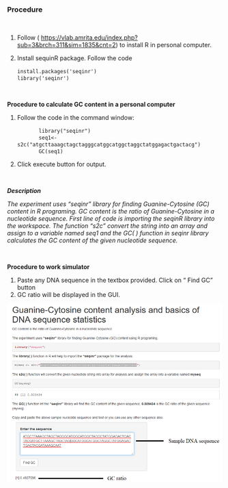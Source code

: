 ### Procedure
 

&nbsp;



1.	Follow ( https://vlab.amrita.edu/index.php?sub=3&brch=311&sim=1835&cnt=2) to install R in personal computer.
2.	Install sequinR package. Follow the code 

        install.packages('seqinr')
        library('seqinr')
 
&nbsp;

**Procedure to calculate GC content in a personal computer**
 
1.	Follow the code in the command window:

               library("seqinr")
               seq1<-s2c("atgcttaaagctagctagggcatggcatggctaggctatggagactgactacg")
               GC(seq1)
2. Click execute button for output.
 
&nbsp;

***Description***
 
*The experiment uses “seqinr” library for finding Guanine-Cytosine (GC) content in R programing. GC content is the ratio of Guanine-Cytosine in a nucleotide sequence. First line of code is importing the seqinR library into the workspace. The function “s2c” convert the string into an array and assign to a variable named seq1 and the GC( ) function in seqinr library calculates the GC content of the given nucleotide sequence.*
 
&nbsp;

**Procedure to work simulator**
 
1.	Paste any DNA sequence in the textbox provided. Click on “ Find GC” button
2.	GC ratio will be displayed in the GUI.


<center><img src="images/2.png" title="" /></center>



